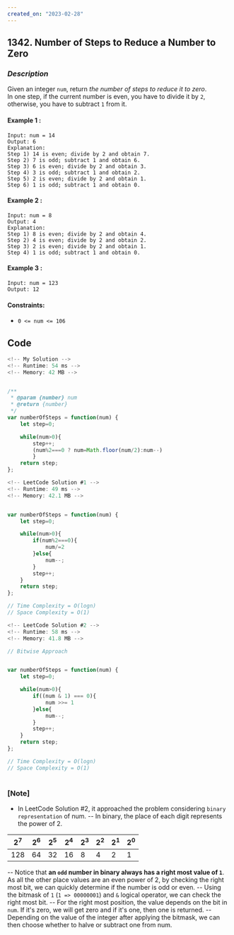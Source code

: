 ```yaml
---
created_on: "2023-02-28"
---
```


## 1342. Number of Steps to Reduce a Number to Zero


### _Description_

Given an integer `num`, return _the number of steps to reduce it to zero_.\
In one step, if the current number is even, you have to divide it by `2`, otherwise, you have to subtract `1` from it.


#### Example 1 :
```
Input: num = 14
Output: 6
Explanation: 
Step 1) 14 is even; divide by 2 and obtain 7. 
Step 2) 7 is odd; subtract 1 and obtain 6.
Step 3) 6 is even; divide by 2 and obtain 3. 
Step 4) 3 is odd; subtract 1 and obtain 2. 
Step 5) 2 is even; divide by 2 and obtain 1. 
Step 6) 1 is odd; subtract 1 and obtain 0.
```

#### Example 2 :
```
Input: num = 8
Output: 4
Explanation: 
Step 1) 8 is even; divide by 2 and obtain 4. 
Step 2) 4 is even; divide by 2 and obtain 2. 
Step 3) 2 is even; divide by 2 and obtain 1. 
Step 4) 1 is odd; subtract 1 and obtain 0.
```

#### Example 3 :
```
Input: num = 123
Output: 12
```

#### Constraints:

- `0 <= num <= 106`


## Code

```JavaScript
<!-- My Solution -->
<!-- Runtime: 54 ms -->
<!-- Memory: 42 MB -->


/**
 * @param {number} num
 * @return {number}
 */
var numberOfSteps = function(num) {
    let step=0;

    while(num>0){
        step++;
        (num%2===0 ? num=Math.floor(num/2):num--)
        }
    return step;
};

```

```JavaScript
<!-- LeetCode Solution #1 -->
<!-- Runtime: 49 ms -->
<!-- Memory: 42.1 MB -->


var numberOfSteps = function(num) {
    let step=0;

    while(num>0){
        if(num%2===0){
            num/=2
        }else{
            num--;
        }
        step++;
    }
    return step;
};

// Time Complexity = O(logn)
// Space Complexity = O(1)
```

```JavaScript
<!-- LeetCode Solution #2 -->
<!-- Runtime: 58 ms -->
<!-- Memory: 41.8 MB -->

// Bitwise Approach


var numberOfSteps = function(num) {
    let step=0;

    while(num>0){
        if((num & 1) === 0){
            num >>= 1
        }else{
            num--;
        }
        step++;
    }
    return step;
};

// Time Complexity = O(logn)
// Space Complexity = O(1)

```



#

### [Note]
- In LeetCode Solution #2, it approached the problem considering `binary representation` of num. 
-- In binary, the place of each digit represents the power of 2.

| 2<sup>7</sup> | 2<sup>6</sup> | 2<sup>5</sup> | 2<sup>4</sup> | 2<sup>3</sup> | 2<sup>2</sup> | 2<sup>1</sup> | 2<sup>0</sup> |
| ----------- | ----------- | ----------- | ----------- | ----------- | ----------- | ----------- | ----------- |
| 128 | 64 | 32 | 16 | 8 | 4 | 2 | 1 |


-- Notice that __an `odd` number in binary always has a right most value of `1`__. As all the other place values are an even power of 2, by checking the right most bit, we can quickly determine if the number is odd or even. 
-- Using the bitmask of `1` (`1 => 00000001`) and `&` logical operator, we can check the right most bit. 
-- For the right most position, the value depends on the bit in `num`. If it's zero, we will get zero and if it's one, then one is returned. 
-- Depending on the value of the integer after applying the bitmask, we can then choose whether to halve or subtract one from num.
